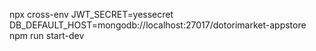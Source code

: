npx cross-env JWT_SECRET=yessecret DB_DEFAULT_HOST=mongodb://localhost:27017/dotorimarket-appstore npm run start-dev